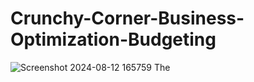 # Crunchy-Corner-Business-Optimization-Budgeting

![Screenshot 2024-08-12 165759](https://github.com/user-attachments/assets/df191101-cbef-4796-92ec-5c9492b1ef68)
The
